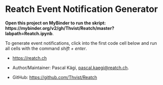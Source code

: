 # Reatch Event Notification Generator

<div class="alert alert-block alert-warning" id="binder-warning">
<p>
<b>Open this project on MyBinder to run the skript: https://mybinder.org/v2/gh/Thvist/Reatch/master?labpath=Reatch.ipynb</b>.        
</p>
</div>

<script type="text/javascript">
function hide_warning() {
var element = document.getElementById(
"binder-warning"
);
element.parentNode.removeChild(element);
}
hide_warning();
</script>

<div class="alert alert-block alert-success">
<p>
To generate event notifications, click into the first code cell below and run all cells with the command <i>shift + enter</i>.
</p>
</div>

- https://reatch.ch

- Author/Maintainer: Pascal Kägi, <a href="mailto:pascal.kaegi@reatch.ch">pascal.kaegi@reatch.ch</a>.

- GitHub: https://github.com/Thvist/Reatch
